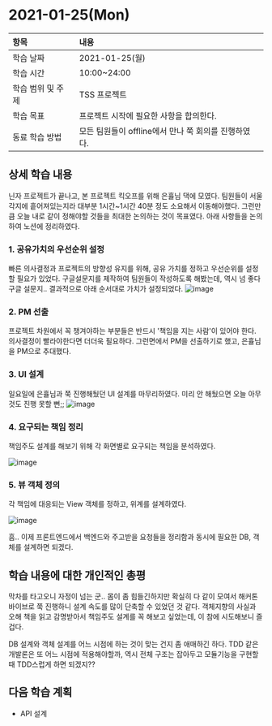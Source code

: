 # 2021-01-25\(Mon\)

| 항목 | 내용 |
| :--- | :--- |
| 학습 날짜 | 2021-01-25\(월\) |
| 학습 시간 | 10:00~24:00 |
| 학습 범위 및 주제 | TSS 프로젝트 |
| 학습 목표 | 프로젝트 시작에 필요한 사항을 합의한다. |
| 동료 학습 방법 | 모든 팀원들이 offline에서 만나 쭉 회의를 진행하였다. |

## 상세 학습 내용

닌자 프로젝트가 끝나고, 본 프로젝트 킥오프를 위해 은휼님 댁에 모였다. 팀원들이 서울 각지에 흩어져있는지라 대부분 1시간~1시간 40분 정도 소요해서 이동해야했다. 그런만큼 오늘 내로 같이 정해야할 것들을 최대한 논의하는 것이 목표였다. 아래 사항들을 논의하여 노션에 정리하였다.

### 1. 공유가치의 우선순위 설정

빠른 의사결정과 프로젝트의 방향성 유지를 위해, 공유 가치를 정하고 우선순위를 설정할 필요가 있었다. 구글설문지를 제작하여 팀원들이 작성하도록 해봤는데, 역시 넘 좋다 구글 설문지.. 결과적으로 아래 순서대로 가치가 설정되었다. ![image](https://user-images.githubusercontent.com/54612343/106377852-43229d00-63e3-11eb-96c6-6c6719a6f0d0.png)

### 2. PM 선출

프로젝트 차원에서 꼭 챙겨야하는 부분들은 반드시 '책임을 지는 사람'이 있어야 한다. 의사결정이 빨라야한다면 더더욱 필요하다. 그런면에서 PM을 선출하기로 했고, 은휼님을 PM으로 추대했다.

### 3. UI 설계

일요일에 은휼님과 쭉 진행해뒀던 UI 설계를 마무리하였다. 미리 안 해뒀으면 오늘 아무것도 진행 못할 뻔;; ![image](https://user-images.githubusercontent.com/54612343/106377878-7ebd6700-63e3-11eb-8773-5700af70e408.png)

### 4. 요구되는 책임 정리

책임주도 설계를 해보기 위해 각 화면별로 요구되는 책임을 분석하였다.

![image](https://user-images.githubusercontent.com/54612343/106377930-db208680-63e3-11eb-8d24-4dc1f6b561a0.png)

### 5. 뷰 객체 정의

각 책임에 대응되는 View 객체를 정하고, 위계를 설계하였다.

![image](https://user-images.githubusercontent.com/54612343/106377916-baf0c780-63e3-11eb-98bb-cf0ed1d2f159.png)

흠.. 이제 프론트엔드에서 백엔드와 주고받을 요청들을 정리함과 동시에 필요한 DB, 객체를 설계하면 되겠다.

## 학습 내용에 대한 개인적인 총평

막차를 타고오니 자정이 넘는 군.. 몸이 좀 힘들긴하지만 확실히 다 같이 모여서 해커톤 바이브로 쭉 진행하니 설계 속도를 많이 단축할 수 있었던 것 같다. 객체지향의 사실과 오해 책을 읽고 감명받아서 책임주도 설계를 꼭 해보고 싶었는데, 이 참에 시도해보니 즐겁다.

DB 설계와 객체 설계를 어느 시점에 하는 것이 맞는 건지 좀 애매하긴 하다. TDD 같은 개발론은 또 어느 시점에 적용해야할까, 역시 전체 구조는 잡아두고 모듈기능을 구현할 때 TDD스럽게 하면 되겠지??

## 다음 학습 계획

* API 설계

